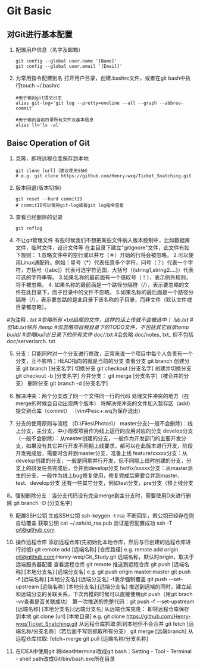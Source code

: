 # Git Basic


## 对Git进行基本配置
1. 配置用户信息（名字及邮箱）
	```
	git config --global user.name '[Name]'
	git config --global user.email '[Email]'
	```
2. 为常用指令配置别名
打开用户目录，创建.bashrc文件，或者在git bash中执行touch ~/.bashrc
	```
	#用于输出git提交日志
	alias git-log='git log --pretty=oneline --all --graph --abbrev-commit'

	#用于输出当前目录所有文件及基本信息
	alias ll='ls -al'
	```

## Baisc Operation of Git

1. 克隆，即将远程仓库保存到本地
	```
	git clone [url]（建议使用SSH）
	# e.g. git clone https://github.com/Henry-wxq/Ticket_Snatching.git
	```

2. 版本回退(版本切换)
	```
	git reset --hard commitID
	# commitID可以使用git-log或者git log指令查看
	```

3. 查看已经删除的记录
	```
	git reflog
	```

4. 不让git管理文件
	有些时候我们不想把某些文件纳入版本控制中，比如数据库文件，临时文件，设计文件等
	在主目录下建立"gitignore"文件，此文件有如下规则：
		1.忽略文件中的空行或以井号（＃）开始的行将会被忽略。
		2.可以使用Linux通配符。例如：星号（*）代表任意多个字符，问号（？）代表一个字符，方括号（[abc]）代表可选宇符范国，大括号（{string1,string2.…}）代表可选的字符串等。
		3.如果名称的最前面有一个感叹号（！），表示例外规则，将不被忽略。
		4. 如果名称的最前面是一个路径分隔符（/），表示要忽略的文件在此目录下，而子目录中的文件不忽略。
		5.如果名称的最后面是一个路径分隔符（/），表示要忽路的是此目录下该名称的子目录，而非文件（默认文件或目录都忽略）。

#为注释
*. txt		#忽略所有 •txt结尾的文件，这样的话上传就不会被选中！
!lib.txt	#但1ib.txt除外
/temp		#仅忽略项目根目录下的TODO文件，不包括其它目录temp
build/		#忽略bui1d/日录下的所有文件
doc/*.txt	#会忽略 doc/notes, txt_ 但不包括 doc/serverlarch. txt


5. 分支：只能同时对一个分支进行修改，正常来说一个项目中每个人负责有一个分支，互不影响；HEAD指向的就是当前的分支
	查看分支
		git branch
	创建分支
		git branch [分支名字]
	切换分支
		git checkout [分支名字]
	创建并切换分支
		git checkout -b [分支名字]
	合并分支：
		git merge [分支名字]（被合并的分支）
	删除分支
		git branch -d [分支名字]
		
6. 解决冲突：两个分支改了同一个文件同一行的代码
	处理文件冲突的地方（在merge的时候会自动出现两个版本）
	将解决完冲突的文件加入暂存区（add）
	提交到仓库（commit）
		（vim中esc+:wq为保存退出）

7. 分支的使用原则与流程 （D:\Files\Photos\）
	master分支(一般不会删除)：线上分支，主分支，中小规模项目作为线上运行的应用对应的分支
	develop分支（一般不会删除）：从master创建的分支，一般作为开发部门的主要开发分支，如果没有其它并行开发不同期上线要求，都可以在此版本进行开发，阶段开发完成后，需要时合并到master分支，准备上线
	feature/xxxxx分支：从develop创建的分支，一般是同期并行开发，但不同期上线时创建的分支，分支上的研发任务完成后，合并到develop分支
	hotfix/xxxxx分支：从master派生的分支，一般作为线上bug修复使用，修复完成后需要合并到master、test、develop分支
	还有一些其它分支，例如test分支，pre分支（预上线分支

8。强制删除分支：当分支代码没有完全merge到主分支时，需要使用D来进行删除
	git branch -D [分支名字]

9. 配置SSH公钥
	生成SSH公钥
		ssh-keygen -t rsa
		不断回车，若公钥已经存在则自动覆盖
	获取公钥
		cat ~/.ssh/id_rsa.pub
	验证是否配置成功
		ssh -T git@github.com

10. 操作远程仓库
	添加远程仓库(先初始化本地仓库，然后与已创建的远程仓库进行对接)
		git remote add [远端名称] [仓库路径]
			e.g. remote add origin git@github.com:Henry-wxq/Git_Study.git
			远端名称，默认时origin，取决于远端服务器配置
	查看远程仓库
		git remote
	推送到远程仓库
		git push [远端名称] [本地分支名]:[远端分支名]
			e.g. git push origin master:master
		git push -f [远端名称] [本地分支名]:[远端分支名]
			-f表示强制覆盖
		git push --set-upstream [远端名称] [本地分支名]:[远端分支名]
			推送到远端的同时，建立起和远端分支的关联关系，下次再推的时候可以直接使用git push（用git brach -vv查看是否关联成功）
		第一次推送的完整代码：git push -f --set-upstream [远端名称] [本地分支名]:[远端分支名]
	从远端仓库克隆： 即将远程仓库保存到本地
		git clone [url] [本地目录]
			e.g. git clone https://github.com/Henry-wxq/Ticket_Snatching.git
	从远程仓库抓取:抓到本地但不会合并
		git fetch [远端名称/分支名称]（若后面不写则抓取所有分支）
		git merge [远端branch]
	从远程仓库拉取: fetch+merge
		git pull [远端名称/分支名称]

11. 在IDEA中使用git
	将idea中terminal改成git bash：Setting - Tool - Terminal - shell path改成Git/bin/bash.exe所在目录
		
	
	
	
